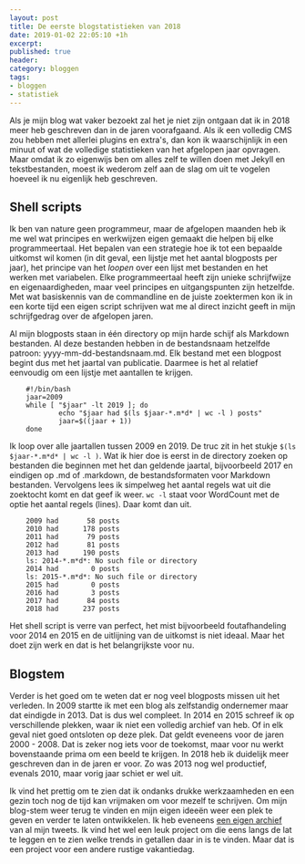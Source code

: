 ```yaml
---
layout: post
title: De eerste blogstatistieken van 2018
date: 2019-01-02 22:05:10 +1h
excerpt:
published: true
header:
category: bloggen
tags: 
- bloggen
- statistiek
---
```

Als je mijn blog wat vaker bezoekt zal het je niet zijn ontgaan dat ik in 2018 meer heb geschreven dan in de jaren voorafgaand. Als ik een volledig CMS zou hebben met allerlei plugins en extra's, dan kon ik waarschijnlijk in een minuut of wat de volledige statistieken van het afgelopen jaar opvragen. Maar omdat ik zo eigenwijs ben om alles zelf te willen doen met Jekyll en tekstbestanden, moest ik wederom zelf aan de slag om uit te vogelen hoeveel ik nu eigenlijk heb geschreven. 

## Shell scripts
Ik ben van nature geen programmeur, maar de afgelopen maanden heb ik me wel wat principes en werkwijzen eigen gemaakt die helpen bij elke programmeertaal. Het bepalen van een strategie hoe ik tot een bepaalde uitkomst wil komen (in dit geval, een lijstje met het aantal blogposts per jaar), het principe van het _loopen_ over een lijst met bestanden en het werken met variabelen. Elke programmeertaal heeft zijn unieke schrijfwijze en eigenaardigheden, maar veel principes en uitgangspunten zijn hetzelfde. Met wat basiskennis van de commandline en de juiste zoektermen kon ik in een korte tijd een eigen script schrijven wat me al direct inzicht geeft in mijn schrijfgedrag over de afgelopen jaren. 

Al mijn blogposts staan in één directory op mijn harde schijf als Markdown bestanden. Al deze bestanden hebben in de bestandsnaam hetzelfde patroon: yyyy-mm-dd-bestandsnaam.md. Elk bestand met een blogpost begint dus met het jaartal van publicatie. Daarmee is het al relatief eenvoudig om een lijstje met aantallen te krijgen.


        #!/bin/bash
        jaar=2009
        while [ "$jaar" -lt 2019 ]; do
                echo "$jaar had $(ls $jaar-*.m*d* | wc -l ) posts"
                jaar=$((jaar + 1))
        done

Ik loop over alle jaartallen tussen 2009 en 2019. De truc zit in het stukje `$(ls $jaar-*.m*d* | wc -l )`. Wat ik hier doe is eerst in de directory zoeken op bestanden die beginnen met het dan geldende jaartal, bijvoorbeeld 2017 en eindigen op .md of .markdown, de bestandsformaten voor Markdown bestanden. Vervolgens lees ik simpelweg het aantal regels wat uit die zoektocht komt en dat geef ik weer. `wc -l` staat voor WordCount met de optie het aantal regels (lines). Daar komt dan uit.

        2009 had       58 posts
        2010 had      178 posts
        2011 had       79 posts
        2012 had       81 posts
        2013 had      190 posts
        ls: 2014-*.m*d*: No such file or directory
        2014 had        0 posts
        ls: 2015-*.m*d*: No such file or directory
        2015 had        0 posts
        2016 had        3 posts
        2017 had       84 posts
        2018 had      237 posts

Het shell script is verre van perfect, het mist bijvoorbeeld foutafhandeling voor 2014 en 2015 en de uitlijning van de uitkomst is niet ideaal. Maar het doet zijn werk en dat is het belangrijkste voor nu. 

## Blogstem
Verder is het goed om te weten dat er nog veel blogposts missen uit het verleden. In 2009 startte ik met een blog als zelfstandig ondernemer maar dat eindigde in 2013. Dat is dus wel compleet. In 2014 en 2015 schreef ik op verschillende plekken, waar ik niet een volledig archief van heb. Of in elk geval niet goed ontsloten op deze plek. Dat geldt eveneens voor de jaren 2000 - 2008. Dat is zeker nog iets voor de toekomst, maar voor nu werkt bovenstaande prima om een beeld te krijgen. In 2018 heb ik duidelijk meer geschreven dan in de jaren er voor. Zo was 2013 nog wel productief, evenals 2010, maar vorig jaar schiet er wel uit. 

Ik vind het prettig om te zien dat ik ondanks drukke werkzaamheden en een gezin toch nog de tijd kan vrijmaken om voor mezelf te schrijven. Om mijn blog-stem weer terug te vinden en mijn eigen ideeën weer een plek te geven en verder te laten ontwikkelen. Ik heb eveneens [een eigen archief](https://twitter.frankmeeuwsen.com) van al mijn tweets. Ik vind het wel een leuk project om die eens langs de lat te leggen en te zien welke trends in getallen daar in is te vinden. Maar dat is een project voor een andere rustige vakantiedag.
